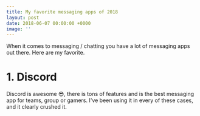 ```yaml
---
title: My favorite messaging apps of 2018
layout: post
date: 2018-06-07 00:00:00 +0000
image: ''
---
```

When it comes to messaging / chatting you have a lot of messaging apps out there. Here are my favorite.

# 1. Discord

Discord is awesome 😎, there is tons of features and is the best messaging app for teams, group or gamers. I've been using it in every of these cases, and it clearly crushed it.